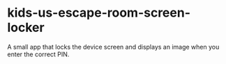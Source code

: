 # kids-us-escape-room-screen-locker
A small app that locks the device screen and displays an image when you enter the correct PIN.